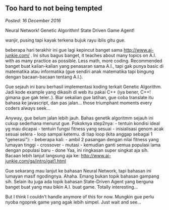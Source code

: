 Too hard to not being tempted
-----------------------------------------------------------------------------------------
_Posted: 16 December 2016_

Neural Network! Genetic Algorithm! State Driven Game Agent!

wanjir, pusing tapi kayak terkena bujuk rayu iblis gitu gue.

beberapa hari terakhir ini gue lagi kepincut banget sama http://www.ai-junkie.com/ . Ini situs bagus banget, it teaches about many topics on A.I. with as many practice as possible. Less math, more coding. Recommended banget buat kalian-kalian yang penasaran sama A.I., tapi gak punya basic di matematika atau informatika (gue sendiri anak matematika tapi bingung dengan bacaan-bacaan tentang A.I.).

Gue sejauh ini baru berhasil implementasi koding terkait Genetic Algorithm. Jadi kode example yang dikasih di web itu pakai C++ (iya bener, C++! gimana gue gak teler..). Biar sekalian gue latihan, gue coba translate itu bahasa ke javascript, dan pas jalan... those triumphant moments every coders always seek...

Anyway, gue belum jalan lebih jauh. Bahas genetik algoritmm sejauh ini cukup sederhana menurut gue. Pokoknya step2nya:
	- tentuin kondisi ideal yg mau dicapai
	- tentuin fungsi fitness yang sesuai
	- inisialisasi genom acak sesuai selera
	- loop sampai ketemu. di tiap loop (kita anggap sebagai 1 "generasi"):
		- beberapa kali:
			- ambil 2 pasangan dengan nilai fitness yang lumayan tinggi
			- crossover
			- mutasi
		- kemudian ganti semua populasi lama dengan populasi baru
	- done
Yaa, ini ringkasan super singkat aja sih. Bacaan lebih lanjut langsung aja ke: http://www.ai-junkie.com/ga/intro/gat1.html

Gue sekarang mau lanjut ke bahasan Neural Network, tapi bahasan ini lumayan masif ngodingnya. Ahaha. Emang bukan topik bahasan gampang sih. Selain itu juga ada topik bahasan State-Driven Agent yang berguna banget buat yang mau bikin A.I. buat game. Totally interesting...

But I think I couldn't handle anymore of this for now. Mungkin gue perlu nyoba ngoprek game yang agak lebih simpel. Just wait and see...
